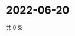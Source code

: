 # 2022-06-20

共 0 条

<!-- BEGIN WEIBO -->
<!-- 最后更新时间 Mon Jun 20 2022 06:00:40 GMT+0800 (China Standard Time) -->

<!-- END WEIBO -->
